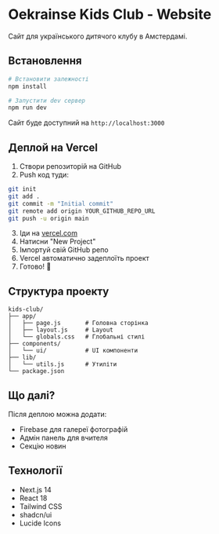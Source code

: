 # Oekrainse Kids Club - Website

Сайт для українського дитячого клубу в Амстердамі.

## Встановлення

```bash
# Встановити залежності
npm install

# Запустити dev сервер
npm run dev
```

Сайт буде доступний на `http://localhost:3000`

## Деплой на Vercel

1. Створи репозиторій на GitHub
2. Push код туди:
```bash
git init
git add .
git commit -m "Initial commit"
git remote add origin YOUR_GITHUB_REPO_URL
git push -u origin main
```

3. Іди на [vercel.com](https://vercel.com)
4. Натисни "New Project"
5. Імпортуй свій GitHub репо
6. Vercel автоматично задеплоїть проект
7. Готово! 🎉

## Структура проекту

```
kids-club/
├── app/
│   ├── page.js       # Головна сторінка
│   ├── layout.js     # Layout
│   └── globals.css   # Глобальні стилі
├── components/
│   └── ui/           # UI компоненти
├── lib/
│   └── utils.js      # Утиліти
└── package.json
```

## Що далі?

Після деплою можна додати:
- Firebase для галереї фотографій
- Адмін панель для вчителя
- Секцію новин

## Технології

- Next.js 14
- React 18
- Tailwind CSS
- shadcn/ui
- Lucide Icons

